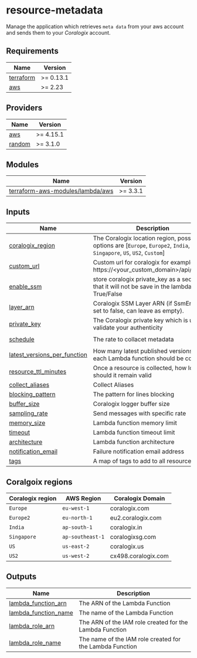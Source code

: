 # resource-metadata

Manage the application which retrieves `meta data` from your aws account and sends them to your *Coralogix* account.

## Requirements

| Name | Version |
|------|---------|
| <a name="requirement_terraform"></a> [terraform](#requirement\_terraform) | >= 0.13.1 |
| <a name="requirement_aws"></a> [aws](#requirement\_aws) | >= 2.23 |

## Providers

| Name | Version |
|------|---------|
| <a name="provider_aws"></a> [aws](#provider\_aws) | >= 4.15.1 |
| <a name="provider_random"></a> [random](#provider\_random) | >= 3.1.0 |

## Modules

| Name | Version |
|------|---------|
| <a name="module_terraform_aws_modules_lambda_aws"></a> [terraform-aws-modules/lambda/aws](#module\_terraform\_aws\_modules\_lambda\_aws) | >= 3.3.1 |

## Inputs

| Name | Description | Type | Default | Required |
|------|-------------|------|---------|:--------:|
| <a name="input_coralogix_region"></a> [coralogix\_region](#input\_coralogix\_region) | The Coralogix location region, possible options are [`Europe`, `Europe2`, `India`, `Singapore`, `US`, `US2`, `Custom`] | `string` | n/a | yes |
| <a name="input_custom_url"></a> [custom_url](#input\_custom\_domain) | Custom url for coralogix for example: https://<your_custom_domain>/api/v1/logs| `string` | n/a | no |
| <a name="input_enable_ssm"></a> [enable_ssm](#input\_enable_\_ssm) | store coralogix private_key as a secret so that it will not be save in the lambda. True/False | `string` | `False` | no |
| <a name="input_layer_arn"></a> [layer_arn](#input\_layer\_arn) | Coralogix SSM Layer ARN (if SsmEnabled set to false, can leave as empty). | `string` | n/a | no |
| <a name="input_private_key"></a> [private\_key](#input\_private\_key) | The Coralogix private key which is used to validate your authenticity | `string` | n/a | yes |
| <a name="input_schedule"></a> [schedule](#input\_schedule) | The rate to collacet metadata  | `string` | `rate(10 minutes)` | no |
| <a name="input_latest_versions_per_function"></a> [latest_versions_per_function](#input\_latest\_versions\_per\_function) | How many latest published versions of each Lambda function should be collected  | `number` | 5 | no |
| <a name="input_resource_ttl_minutes"></a> [resource_ttl_minutes](#input\_resource\_ttl\_minutes) | Once a resource is collected, how long should it remain valid | `number` | 60 | no |
| <a name="input_collect_aliases"></a> [collect_aliases](#input\_collect\_aliases) | Collect Aliases | `string` | `false` | no |
| <a name="input_blocking_pattern"></a> [blocking\_pattern](#input\_blocking\_pattern) | The pattern for lines blocking | `string` | `""` | no |
| <a name="input_buffer_size"></a> [buffer\_size](#input\_buffer\_size) | Coralogix logger buffer size | `number` | `134217728` | no |
| <a name="input_sampling_rate"></a> [sampling\_rate](#input\_sampling\_rate) | Send messages with specific rate | `number` | `1` | no |
| <a name="input_memory_size"></a> [memory\_size](#input\_memory\_size) | Lambda function memory limit | `number` | `256` | no |
| <a name="input_timeout"></a> [timeout](#input\_timeout) | Lambda function timeout limit | `number` | `300` | no |
| <a name="input_architecture"></a> [architecture](#input\_architecture) | Lambda function architecture | `string` | `x86_64` | no |
| <a name="input_notification_email"></a> [notification_email](#input\_notification\_email) | Failure notification email address | `string` | `null` | no |
| <a name="input_tags"></a> [tags](#input\_tags) | A map of tags to add to all resources | `map(string)` | `{}` | no |

## Coralgoix regions
| Coralogix region | AWS Region | Coralogix Domain |
|------|------------|------------|
| `Europe` |  `eu-west-1` | coralogix.com |
| `Europe2` |  `eu-north-1` | eu2.coralogix.com |
| `India` | `ap-south-1`  | coralogix.in |
| `Singapore` | `ap-southeast-1` | coralogixsg.com |
| `US` | `us-east-2` | coralogix.us |
| `US2` | `us-west-2` | cx498.coralogix.com |

## Outputs

| Name | Description |
|------|-------------|
| <a name="output_lambda_function_arn"></a> [lambda\_function\_arn](#output\_lambda\_function\_arn) | The ARN of the Lambda Function |
| <a name="output_lambda_function_name"></a> [lambda\_function\_name](#output\_lambda\_function\_name) | The name of the Lambda Function |
| <a name="output_lambda_role_arn"></a> [lambda\_role\_arn](#output\_lambda\_role\_arn) | The ARN of the IAM role created for the Lambda Function |
| <a name="output_lambda_role_name"></a> [lambda\_role\_name](#output\_lambda\_role\_name) | The name of the IAM role created for the Lambda Function |

